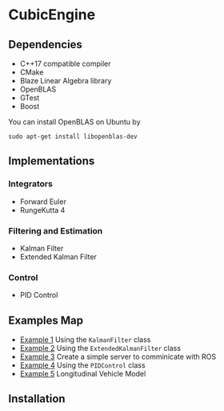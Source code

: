 # CubicEngine

## Dependencies

- C++17 compatible compiler
- CMake
- Blaze Linear Algebra library
- OpenBLAS
- GTest
- Boost

You can install OpenBLAS on Ubuntu by

```
sudo apt-get install libopenblas-dev
``` 

## Implementations

### Integrators

- Forward Euler
- RungeKutta 4

### Filtering and Estimation

- Kalman Filter
- Extended Kalman Filter

### Control

- PID Control

## Examples Map

- <a href="#">Example 1</a> Using the ```KalmanFilter``` class
- <a href="#">Example 2</a> Using the ```ExtendedKalmanFilter``` class
- <a href="#">Example 3</a> Create a simple server to comminicate with ROS
- <a href="#">Example 4</a> Using the ```PIDControl``` class
- <a href="#">Example 5</a> Longitudinal Vehicle Model

## Installation





